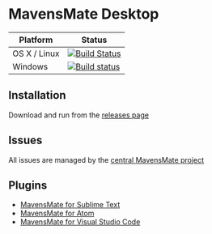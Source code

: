 # MavensMate Desktop

| Platform | Status |
| --- | --- |
OS X / Linux | [![Build Status](https://travis-ci.org/joeferraro/MavensMate-Desktop.svg)](https://travis-ci.org/joeferraro/MavensMate-Desktop) |
Windows | [![Build status](https://ci.appveyor.com/api/projects/status/u0i8yx97wuwylp88?svg=true)](https://ci.appveyor.com/project/joeferraro/MavensMate-Desktop) |

## Installation

Download and run from the [releases page](https://github.com/joeferraro/MavensMate-Desktop/releases)

## Issues

All issues are managed by the [central MavensMate project](https://github.com/joeferraro/MavensMate)

## Plugins

- [MavensMate for Sublime Text](https://github.com/joeferraro/MavensMate-SublimeText)
- [MavensMate for Atom](https://github.com/joeferraro/MavensMate-Atom)
- [MavensMate for Visual Studio Code](https://github.com/joeferraro/MavensMate-VisualStudioCode)


